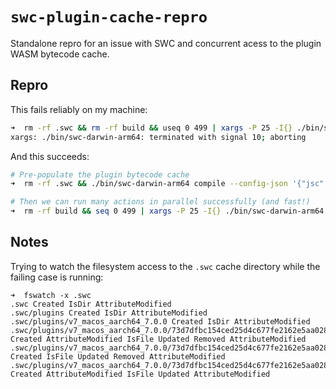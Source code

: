 # `swc-plugin-cache-repro`

Standalone repro for an issue with SWC and concurrent acess to the plugin WASM bytecode cache.

## Repro

This fails reliably on my machine:

```bash
➜  rm -rf .swc && rm -rf build && useq 0 499 | xargs -P 25 -I{} ./bin/swc-darwin-arm64 compile --config-json '{"jsc":{"experimental":{ "cacheRoot": ".swc", "plugins":[["./node_modules/@swc/plugin-formatjs", { }]]}}}' --out-file ./build/Component{}.js src/Component{}.tsx
xargs: ./bin/swc-darwin-arm64: terminated with signal 10; aborting
```

And this succeeds:

```bash
# Pre-populate the plugin bytecode cache
➜  rm -rf .swc && ./bin/swc-darwin-arm64 compile --config-json '{"jsc":{"experimental":{ "cacheRoot": ".swc", "plugins":[["./node_modules/@swc/plugin-formatjs", { }]]}}}' --out-file /dev/null /dev/null

# Then we can run many actions in parallel successfully (and fast!)
➜  rm -rf build && seq 0 499 | xargs -P 25 -I{} ./bin/swc-darwin-arm64 compile --config-json '{"jsc":{"experimental":{ "cacheRoot": ".swc", "plugins":[["./node_modules/@swc/plugin-formatjs", { }]]}}}' --out-file ./build/Component{}.js src/Component{}.tsx
```

## Notes

Trying to watch the filesystem access to the `.swc` cache directory while the failing case is running: 

```
➜  fswatch -x .swc
.swc Created IsDir AttributeModified
.swc/plugins Created IsDir AttributeModified
.swc/plugins/v7_macos_aarch64_7.0.0 Created IsDir AttributeModified
.swc/plugins/v7_macos_aarch64_7.0.0/73d7dfbc154ced25d4c677fe2162e5aa0280fb947e891799719e0f23d786d2dc Created AttributeModified IsFile Updated Removed AttributeModified
.swc/plugins/v7_macos_aarch64_7.0.0/73d7dfbc154ced25d4c677fe2162e5aa0280fb947e891799719e0f23d786d2dc Created IsFile Updated Removed AttributeModified
.swc/plugins/v7_macos_aarch64_7.0.0/73d7dfbc154ced25d4c677fe2162e5aa0280fb947e891799719e0f23d786d2dc Created AttributeModified IsFile Updated AttributeModified
```
